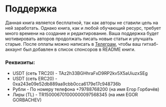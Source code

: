 # Поддержка

Данная книга является бесплатной, так как авторы не ставили цель на ней заработать. Однако книга, как и любой обучающий ресурс, требует много времени на создание и редактирование. Ваша поддержка будет мотивировать авторов продолжать писать новые статьи и улучшать старые. После оплаты можно написать в [Телеграм](https://t.me/egorvn), чтобы ваш гитхаб-аккаунт был добавлен в список спонсоров в README книги.

### Реквизиты:

- USDT (сеть TRC20) - TAz2h33BGHhraFxD9RP2kv5X5aUiuzxSEg
- USDT (сеть ERC20) - 0xa243e09e52db889aa9cbb0cca6179e17c948736b
- Рубли - По номеру телефона +79788768200 (на имя Егор Горбачёв)
- Лиры (TL) - TR150006701000000097568345 (на имя EGOR GORBACHEV)
